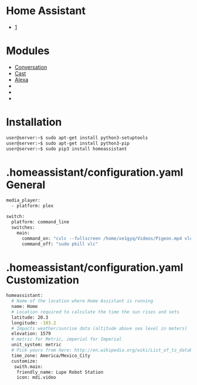 # Home Assistant

- [1](http://ratonland.org/tag/yaml/)

# Modules

- [Conversation](https://home-assistant.io/components/conversation/)
- [Cast](https://home-assistant.io/components/media_player.cast/)
- [Alexa](https://home-assistant.io/components/alexa/)
- []()
- []()
- []()

# Installation

```sh
user@server:~$ sudo apt-get install python3-setuptools
user@server:~$ sudo apt-get install python3-pip
user@server:~$ sudo pip3 install homeassistant
```

# .homeassistant/configuration.yaml General

```sh
media_player:
  - platform: plex

switch:
  platform: command_line
  switches:
    main:
      command_on: "cvlc --fullscreen /home/xe1gyq/Videos/Pigeon.mp4 vlc://quit &"
      command_off: "sudo pkill vlc"
```

# .homeassistant/configuration.yaml Customization

```sh
homeassistant:
  # Name of the location where Home Assistant is running
  name: Home
  # Location required to calculate the time the sun rises and sets
  latitude: 20.3
  longitude: -103.2
  # Impacts weather/sunrise data (altitude above sea level in meters)
  elevation: 1579
  # metric for Metric, imperial for Imperial
  unit_system: metric
  # Pick yours from here: http://en.wikipedia.org/wiki/List_of_tz_database_time_zones
  time_zone: America/Mexico_City
  customize:
   swith.main:
    friendly_name: Lupe Robot Station
    icon: mdi.video
```